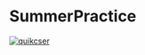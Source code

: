 # SummerPractice
[![quikcser](https://circleci.com/gh/quikcser/HW.svg?style=svg)](https://circleci.com/gh/quikcser/HW)

